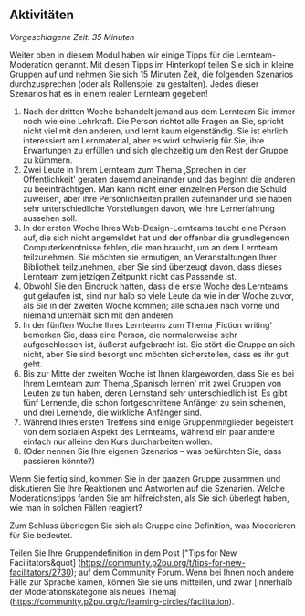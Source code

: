## Aktivitäten

_Vorgeschlagene Zeit: 35 Minuten_

Weiter oben in diesem Modul haben wir einige Tipps für die Lernteam-Moderation genannt. Mit diesen Tipps im Hinterkopf teilen Sie sich in kleine Gruppen auf und nehmen Sie sich 15 Minuten Zeit, die folgenden Szenarios durchzusprechen (oder als Rollenspiel zu gestalten). Jedes dieser Szenarios hat es in einem realen Lernteam gegeben!

1. Nach der dritten Woche behandelt jemand aus dem Lernteam Sie immer noch wie eine Lehrkraft. Die Person richtet alle Fragen an Sie, spricht nicht viel mit den anderen, und lernt kaum eigenständig. Sie ist ehrlich interessiert am Lernmaterial, aber es wird schwierig für Sie, ihre Erwartungen zu erfüllen und sich gleichzeitig um den Rest der Gruppe zu kümmern.
2. Zwei Leute in Ihrem Lernteam zum Thema ‚Sprechen in der Öffentlichkeit&#39; geraten dauernd aneinander und das beginnt die anderen zu beeinträchtigen. Man kann nicht einer einzelnen Person die Schuld zuweisen, aber ihre Persönlichkeiten prallen aufeinander und sie haben sehr unterschiedliche Vorstellungen davon, wie ihre Lernerfahrung aussehen soll.
3. In der ersten Woche Ihres Web-Design-Lernteams taucht eine Person auf, die sich nicht angemeldet hat und der offenbar die grundlegenden Computerkenntnisse fehlen, die man braucht, um an dem Lernteam teilzunehmen. Sie möchten sie ermutigen, an Veranstaltungen Ihrer Bibliothek teilzunehmen, aber Sie sind überzeugt davon, dass dieses Lernteam zum jetzigen Zeitpunkt nicht das Passende ist.
4. Obwohl Sie den Eindruck hatten, dass die erste Woche des Lernteams gut gelaufen ist, sind nur halb so viele Leute da wie in der Woche zuvor, als Sie in der zweiten Woche kommen; alle schauen nach vorne und niemand unterhält sich mit den anderen.
5. In der fünften Woche Ihres Lernteams zum Thema ‚Fiction writing&#39; bemerken Sie, dass eine Person, die normalerweise sehr aufgeschlossen ist, äußerst aufgebracht ist. Sie stört die Gruppe an sich nicht, aber Sie sind besorgt und möchten sicherstellen, dass es ihr gut geht.
6. Bis zur Mitte der zweiten Woche ist Ihnen klargeworden, dass Sie es bei Ihrem Lernteam zum Thema ‚Spanisch lernen&#39; mit zwei Gruppen von Leuten zu tun haben, deren Lernstand sehr unterschiedlich ist. Es gibt fünf Lernende, die schon fortgeschrittene Anfänger zu sein scheinen, und drei Lernende, die wirkliche Anfänger sind.
7. Während Ihres ersten Treffens sind einige Gruppenmitglieder begeistert von dem sozialen Aspekt des Lernteams, während ein paar andere einfach nur alleine den Kurs durcharbeiten wollen.
8. (Oder nennen Sie Ihre eigenen Szenarios – was befürchten Sie, dass passieren könnte?)

Wenn Sie fertig sind, kommen Sie in der ganzen Gruppe zusammen und diskutieren Sie Ihre Reaktionen und Antworten auf die Szenarien. Welche Moderationstipps fanden Sie am hilfreichsten, als Sie sich überlegt haben, wie man in solchen Fällen reagiert?

Zum Schluss überlegen Sie sich als Gruppe eine Definition, was Moderieren für Sie bedeutet.

Teilen Sie Ihre Gruppendefinition in dem Post [&quot;Tips for New Facilitators&quot] (https://community.p2pu.org/t/tips-for-new-facilitators/2730); auf dem Community Forum. Wenn bei Ihnen noch andere Fälle zur Sprache kamen, können Sie sie uns mitteilen, und zwar [innerhalb der Moderationskategorie als neues Thema] (https://community.p2pu.org/c/learning-circles/facilitation).
